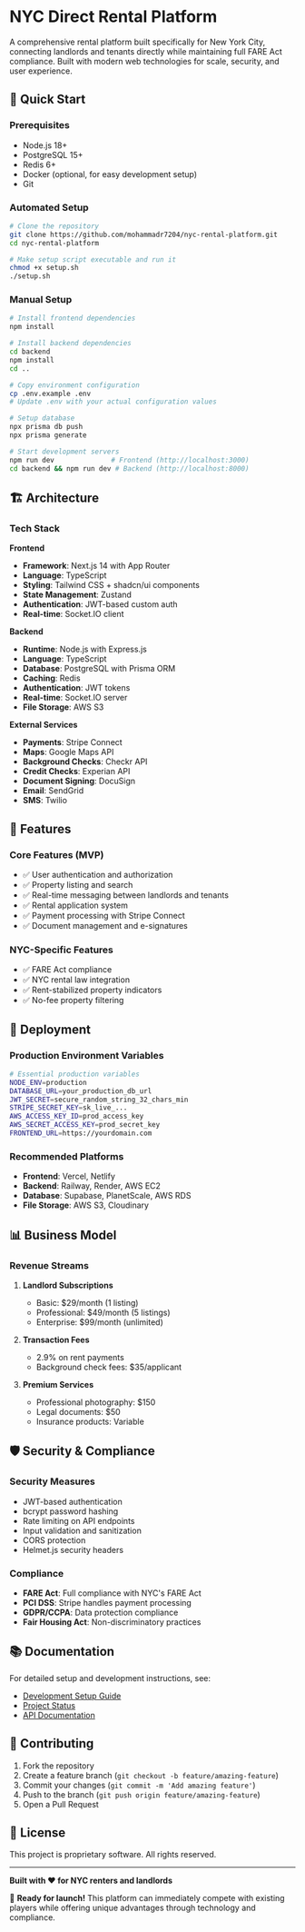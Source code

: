 # NYC Direct Rental Platform

A comprehensive rental platform built specifically for New York City, connecting landlords and tenants directly while maintaining full FARE Act compliance. Built with modern web technologies for scale, security, and user experience.

## 🚀 Quick Start

### Prerequisites
- Node.js 18+ 
- PostgreSQL 15+
- Redis 6+
- Docker (optional, for easy development setup)
- Git

### Automated Setup

```bash
# Clone the repository
git clone https://github.com/mohammadr7204/nyc-rental-platform.git
cd nyc-rental-platform

# Make setup script executable and run it
chmod +x setup.sh
./setup.sh
```

### Manual Setup

```bash
# Install frontend dependencies
npm install

# Install backend dependencies
cd backend
npm install
cd ..

# Copy environment configuration
cp .env.example .env
# Update .env with your actual configuration values

# Setup database
npx prisma db push
npx prisma generate

# Start development servers
npm run dev              # Frontend (http://localhost:3000)
cd backend && npm run dev # Backend (http://localhost:8000)
```

## 🏗️ Architecture

### Tech Stack

**Frontend**
- **Framework**: Next.js 14 with App Router
- **Language**: TypeScript
- **Styling**: Tailwind CSS + shadcn/ui components
- **State Management**: Zustand
- **Authentication**: JWT-based custom auth
- **Real-time**: Socket.IO client

**Backend**
- **Runtime**: Node.js with Express.js
- **Language**: TypeScript
- **Database**: PostgreSQL with Prisma ORM
- **Caching**: Redis
- **Authentication**: JWT tokens
- **Real-time**: Socket.IO server
- **File Storage**: AWS S3

**External Services**
- **Payments**: Stripe Connect
- **Maps**: Google Maps API
- **Background Checks**: Checkr API
- **Credit Checks**: Experian API
- **Document Signing**: DocuSign
- **Email**: SendGrid
- **SMS**: Twilio

## 🎯 Features

### Core Features (MVP)
- ✅ User authentication and authorization
- ✅ Property listing and search
- ✅ Real-time messaging between landlords and tenants
- ✅ Rental application system
- ✅ Payment processing with Stripe Connect
- ✅ Document management and e-signatures

### NYC-Specific Features
- ✅ FARE Act compliance
- ✅ NYC rental law integration
- ✅ Rent-stabilized property indicators
- ✅ No-fee property filtering

## 🚀 Deployment

### Production Environment Variables

```bash
# Essential production variables
NODE_ENV=production
DATABASE_URL=your_production_db_url
JWT_SECRET=secure_random_string_32_chars_min
STRIPE_SECRET_KEY=sk_live_...
AWS_ACCESS_KEY_ID=prod_access_key
AWS_SECRET_ACCESS_KEY=prod_secret_key
FRONTEND_URL=https://yourdomain.com
```

### Recommended Platforms
- **Frontend**: Vercel, Netlify
- **Backend**: Railway, Render, AWS EC2
- **Database**: Supabase, PlanetScale, AWS RDS
- **File Storage**: AWS S3, Cloudinary

## 📊 Business Model

### Revenue Streams

1. **Landlord Subscriptions**
   - Basic: $29/month (1 listing)
   - Professional: $49/month (5 listings)
   - Enterprise: $99/month (unlimited)

2. **Transaction Fees**
   - 2.9% on rent payments
   - Background check fees: $35/applicant

3. **Premium Services**
   - Professional photography: $150
   - Legal documents: $50
   - Insurance products: Variable

## 🛡️ Security & Compliance

### Security Measures
- JWT-based authentication
- bcrypt password hashing
- Rate limiting on API endpoints
- Input validation and sanitization
- CORS protection
- Helmet.js security headers

### Compliance
- **FARE Act**: Full compliance with NYC's FARE Act
- **PCI DSS**: Stripe handles payment processing
- **GDPR/CCPA**: Data protection compliance
- **Fair Housing Act**: Non-discriminatory practices

## 📚 Documentation

For detailed setup and development instructions, see:
- [Development Setup Guide](DEVELOPMENT_SETUP.md)
- [Project Status](PROJECT_STATUS.md)
- [API Documentation](docs/api.md)

## 🤝 Contributing

1. Fork the repository
2. Create a feature branch (`git checkout -b feature/amazing-feature`)
3. Commit your changes (`git commit -m 'Add amazing feature'`)
4. Push to the branch (`git push origin feature/amazing-feature`)
5. Open a Pull Request

## 📄 License

This project is proprietary software. All rights reserved.

---

**Built with ❤️ for NYC renters and landlords**

🚀 **Ready for launch!** This platform can immediately compete with existing players while offering unique advantages through technology and compliance.
